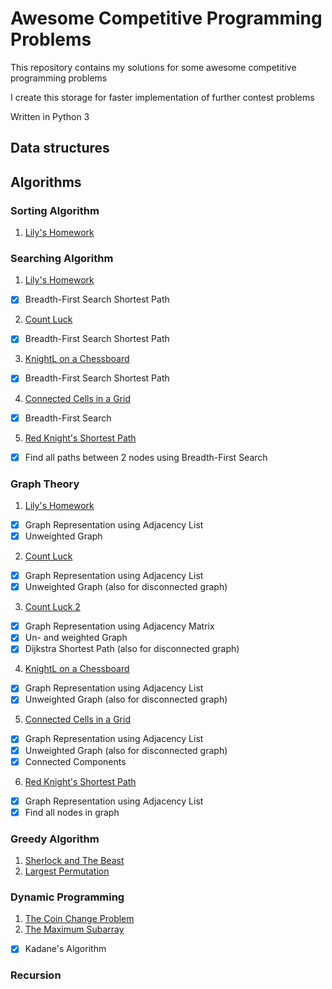 # Awesome Competitive Programming Problems

This repository contains my solutions for some awesome competitive programming problems

I create this storage for faster implementation of further contest problems

Written in Python 3

Data structures
---------------


Algorithms
----------

### Sorting Algorithm
1. <ins>Lily's Homework</ins>

### Searching Algorithm
1. <ins>Lily's Homework</ins>
- [x] Breadth-First Search Shortest Path
2. <ins>Count Luck</ins>
- [x] Breadth-First Search Shortest Path
3. <ins>KnightL on a Chessboard</ins>
- [x] Breadth-First Search Shortest Path
4. <ins>Connected Cells in a Grid</ins>
- [x] Breadth-First Search
5. <ins>Red Knight's Shortest Path</ins>
- [x] Find all paths between 2 nodes using Breadth-First Search

### Graph Theory
1. <ins>Lily's Homework</ins>
- [x] Graph Representation using Adjacency List
- [x] Unweighted Graph
2. <ins>Count Luck</ins>
- [x] Graph Representation using Adjacency List
- [x] Unweighted Graph (also for disconnected graph)
3. <ins>Count Luck 2</ins>
- [x] Graph Representation using Adjacency Matrix
- [x] Un- and weighted Graph
- [x] Dijkstra Shortest Path (also for disconnected graph)
4. <ins>KnightL on a Chessboard</ins>
- [x] Graph Representation using Adjacency List
- [x] Unweighted Graph (also for disconnected graph)
5. <ins>Connected Cells in a Grid</ins>
- [x] Graph Representation using Adjacency List
- [x] Unweighted Graph (also for disconnected graph)
- [x] Connected Components
6. <ins>Red Knight's Shortest Path</ins>
- [x] Graph Representation using Adjacency List 
- [x] Find all nodes in graph

### Greedy Algorithm
1. <ins>Sherlock and The Beast</ins>
2. <ins>Largest Permutation</ins>

### Dynamic Programming
1. <ins>The Coin Change Problem</ins>
2. <ins>The Maximum Subarray</ins>
- [x] Kadane's Algorithm

### Recursion


